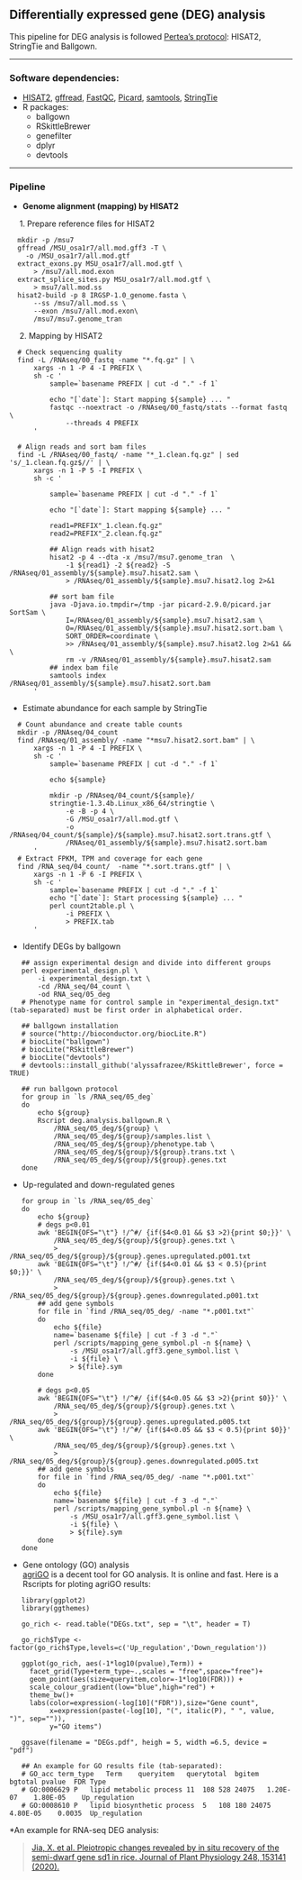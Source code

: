 ## Differentially expressed gene (DEG) analysis

This pipeline for DEG analysis is followed [Pertea’s protocol](https://www.nature.com/articles/nprot.2016.095): HISAT2, StringTie and Ballgown.

---

### Software dependencies:

* [HISAT2](http://daehwankimlab.github.io/hisat2/download/), [gffread](https://github.com/gpertea/gffread), [FastQC](http://www.bioinformatics.babraham.ac.uk/projects/fastqc/), [Picard](https://broadinstitute.github.io/picard/), [samtools](http://samtools.sourceforge.net/), [StringTie](https://ccb.jhu.edu/software/stringtie/)
* R packages:  
    * ballgown
    * RSkittleBrewer
    * genefilter
    * dplyr
    * devtools
---

### Pipeline
* **Genome alignment (mapping) by HISAT2**

&emsp; 1. Prepare reference files for HISAT2
```
  mkdir -p /msu7
  gffread /MSU_osa1r7/all.mod.gff3 -T \
    -o /MSU_osa1r7/all.mod.gtf
  extract_exons.py MSU_osa1r7/all.mod.gtf \
      > /msu7/all.mod.exon
  extract_splice_sites.py MSU_osa1r7/all.mod.gtf \
      > msu7/all.mod.ss
  hisat2-build -p 8 IRGSP-1.0_genome.fasta \
      --ss /msu7/all.mod.ss \
      --exon /msu7/all.mod.exon\
      /msu7/msu7.genome_tran
```
&emsp; 2. Mapping by HISAT2

```
  # Check sequencing quality 
  find -L /RNAseq/00_fastq -name "*.fq.gz" | \
      xargs -n 1 -P 4 -I PREFIX \
      sh -c '
          sample=`basename PREFIX | cut -d "." -f 1`

          echo "[`date`]: Start mapping ${sample} ... "
          fastqc --noextract -o /RNAseq/00_fastq/stats --format fastq \
              --threads 4 PREFIX
      '

  # Align reads and sort bam files
  find -L /RNAseq/00_fastq/ -name "*_1.clean.fq.gz" | sed 's/_1.clean.fq.gz$//' | \
      xargs -n 1 -P 5 -I PREFIX \
      sh -c '

          sample=`basename PREFIX | cut -d "." -f 1`

          echo "[`date`]: Start mapping ${sample} ... "

          read1=PREFIX"_1.clean.fq.gz"
          read2=PREFIX"_2.clean.fq.gz"

          ## Align reads with hisat2
          hisat2 -p 4 --dta -x /msu7/msu7.genome_tran  \
              -1 ${read1} -2 ${read2} -S /RNAseq/01_assembly/${sample}.msu7.hisat2.sam \
              > /RNAseq/01_assembly/${sample}.msu7.hisat2.log 2>&1

          ## sort bam file
          java -Djava.io.tmpdir=/tmp -jar picard-2.9.0/picard.jar SortSam \
              I=/RNAseq/01_assembly/${sample}.msu7.hisat2.sam \
              O=/RNAseq/01_assembly/${sample}.msu7.hisat2.sort.bam \
              SORT_ORDER=coordinate \
              >> /RNAseq/01_assembly/${sample}.msu7.hisat2.log 2>&1 && \
              rm -v /RNAseq/01_assembly/${sample}.msu7.hisat2.sam
          ## index bam file
          samtools index /RNAseq/01_assembly/${sample}.msu7.hisat2.sort.bam
      '
```
* Estimate abundance for each sample by StringTie

```
  # Count abundance and create table counts
  mkdir -p /RNAseq/04_count
  find /RNAseq/01_assembly/ -name "*msu7.hisat2.sort.bam" | \
      xargs -n 1 -P 4 -I PREFIX \
      sh -c '
          sample=`basename PREFIX | cut -d "." -f 1`

          echo ${sample}

          mkdir -p /RNAseq/04_count/${sample}/
          stringtie-1.3.4b.Linux_x86_64/stringtie \
              -e -B -p 4 \
              -G /MSU_osa1r7/all.mod.gtf \
              -o /RNAseq/04_count/${sample}/${sample}.msu7.hisat2.sort.trans.gtf \
              /RNAseq/01_assembly/${sample}.msu7.hisat2.sort.bam
      '
  # Extract FPKM, TPM and coverage for each gene
  find /RNA_seq/04_count/  -name "*.sort.trans.gtf" | \
      xargs -n 1 -P 6 -I PREFIX \
      sh -c '
          sample=`basename PREFIX | cut -d "." -f 1`
          echo "[`date`]: Start processing ${sample} ... "
          perl count2table.pl \
              -i PREFIX \
              > PREFIX.tab
      '
```
* Identify DEGs by ballgown  
```
   ## assign experimental design and divide into different groups
   perl experimental_design.pl \
       -i experimental_design.txt \
       -cd /RNA_seq/04_count \
       -od RNA_seq/05_deg
   # Phenotype name for control sample in "experimental_design.txt" (tab-separated) must be first order in alphabetical order.

   ## ballgown installation
   # source("http://bioconductor.org/biocLite.R")
   # biocLite("ballgown")
   # biocLite("RSkittleBrewer")
   # biocLite("devtools")
   # devtools::install_github('alyssafrazee/RSkittleBrewer', force = TRUE)

   ## run ballgown protocol
   for group in `ls /RNA_seq/05_deg`
   do
       echo ${group}
       Rscript deg.analysis.ballgown.R \
           /RNA_seq/05_deg/${group} \
           /RNA_seq/05_deg/${group}/samples.list \
           /RNA_seq/05_deg/${group}/phenotype.tab \
           /RNA_seq/05_deg/${group}/${group}.trans.txt \
           /RNA_seq/05_deg/${group}/${group}.genes.txt
   done
```
* Up-regulated and down-regulated genes  
```
   for group in `ls /RNA_seq/05_deg`
   do
       echo ${group}
       # degs p<0.01
       awk 'BEGIN{OFS="\t"} !/^#/ {if($4<0.01 && $3 >2){print $0;}}' \
           /RNA_seq/05_deg/${group}/${group}.genes.txt \
           > /RNA_seq/05_deg/${group}/${group}.genes.upregulated.p001.txt
       awk 'BEGIN{OFS="\t"} !/^#/ {if($4<0.01 && $3 < 0.5){print $0;}}' \
           /RNA_seq/05_deg/${group}/${group}.genes.txt \
           > /RNA_seq/05_deg/${group}/${group}.genes.downregulated.p001.txt
       ## add gene symbols
       for file in `find /RNA_seq/05_deg/ -name "*.p001.txt"`
       do
           echo ${file}
           name=`basename ${file} | cut -f 3 -d "."`
           perl /scripts/mapping_gene_symbol.pl -n ${name} \
               -s /MSU_osa1r7/all.gff3.gene_symbol.list \
               -i ${file} \
               > ${file}.sym
       done

       # degs p<0.05
       awk 'BEGIN{OFS="\t"} !/^#/ {if($4<0.05 && $3 >2){print $0}}' \
           /RNA_seq/05_deg/${group}/${group}.genes.txt \
           > /RNA_seq/05_deg/${group}/${group}.genes.upregulated.p005.txt
       awk 'BEGIN{OFS="\t"} !/^#/ {if($4<0.05 && $3 < 0.5){print $0}}' \
           /RNA_seq/05_deg/${group}/${group}.genes.txt \
           > /RNA_seq/05_deg/${group}/${group}.genes.downregulated.p005.txt
       ## add gene symbols
       for file in `find /RNA_seq/05_deg/ -name "*.p001.txt"`
       do
           echo ${file}
           name=`basename ${file} | cut -f 3 -d "."`
           perl /scripts/mapping_gene_symbol.pl -n ${name} \
               -s /MSU_osa1r7/all.gff3.gene_symbol.list \
               -i ${file} \
               > ${file}.sym
       done
   done
```
* Gene ontology (GO) analysis  
[agriGO](http://systemsbiology.cau.edu.cn/agriGOv2/) is a decent tool for GO analysis. It is online and fast. Here is a Rscripts for ploting agriGO results:
```
   library(ggplot2)
   library(ggthemes)

   go_rich <- read.table("DEGs.txt", sep = "\t", header = T)

   go_rich$Type <- factor(go_rich$Type,levels=c('Up_regulation','Down_regulation'))
   
   ggplot(go_rich, aes(-1*log10(pvalue),Term)) +
     facet_grid(Type+term_type~.,scales = "free",space="free")+
     geom_point(aes(size=queryitem,color=-1*log10(FDR))) +
     scale_colour_gradient(low="blue",high="red") +
     theme_bw()+
     labs(color=expression(-log[10]("FDR")),size="Gene count",
          x=expression(paste(-log[10], "(", italic(P), " ", value, ")", sep="")), 
          y="GO items")
   
   ggsave(filename = "DEGs.pdf", heigh = 5, width =6.5, device = "pdf")

   ## An example for GO results file (tab-separated):
   # GO_acc	term_type	Term	queryitem	querytotal	bgitem	bgtotal	pvalue	FDR	Type
   # GO:0006629	P	lipid metabolic process	11	108	528	24075	1.20E-07	1.80E-05	Up_regulation
   # GO:0008610	P	lipid biosynthetic process	5	108	180	24075	4.80E-05	0.0035	Up_regulation
```

*An example for RNA-seq DEG analysis:  
>[Jia, X. et al. Pleiotropic changes revealed by in situ recovery of the semi-dwarf gene sd1 in rice. Journal of Plant Physiology 248, 153141 (2020).](http://www.sciencedirect.com/science/article/pii/S0176161720300298)

